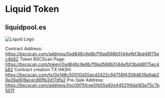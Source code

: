 # Liquid Token
## liquidpool.es

![Liquid Logo](https://raw.githubusercontent.com/thaytype/liquidpool/principal/images/liquid_bsc_logo2.png)

Contract Address: https://bscscan.com/address/0xd846c9e8b7f9ad568b5144efbf3bd48f75ec4b82
Token BSCScan Page: https://bscscan.com/token/0xd846c9e8b7f9ad568b5144efbf3bd48f75ec4b82
Contract creation TX HASH: https://bscscan.com/tx/0x148c50010d20acd2422c94758f4308d839a6ab29e26a909acec86ffe2d17dfa2
Pre-Sale Address: https://bscscan.com/address/0xc0975fcee5fe55a92e44521f4da183e75c7b507f
